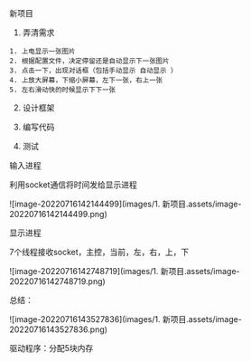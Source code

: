 新项目

1. 弄清需求

```
1. 上电显示一张图片
2. 根据配置文件，决定停留还是自动显示下一张图片
3. 点击一下，出现对话框（包括手动显示 自动显示 ）
4. 上放大屏幕，下缩小屏幕，左下一张，右上一张
5. 左右滑动快的时候显示下下一张
```

2. 设计框架

3. 编写代码

4. 测试

输入进程

利用socket通信将时间发给显示进程

![image-20220716142144499](images/1. 新项目.assets/image-20220716142144499.png)

显示进程

7个线程接收socket，主控，当前，左，右，上，下

![image-20220716142748719](images/1. 新项目.assets/image-20220716142748719.png)

总结：

![image-20220716143527836](images/1. 新项目.assets/image-20220716143527836.png)

驱动程序：分配5块内存
